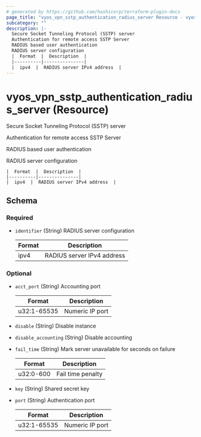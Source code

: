 ```yaml
---
# generated by https://github.com/hashicorp/terraform-plugin-docs
page_title: "vyos_vpn_sstp_authentication_radius_server Resource - vyos"
subcategory: ""
description: |-
  Secure Socket Tunneling Protocol (SSTP) server
  Authentication for remote access SSTP Server
  RADIUS based user authentication
  RADIUS server configuration
  |  Format  |  Description  |
  |----------|---------------|
  |  ipv4  |  RADIUS server IPv4 address  |
---
```


# vyos_vpn_sstp_authentication_radius_server (Resource)

Secure Socket Tunneling Protocol (SSTP) server

Authentication for remote access SSTP Server

RADIUS based user authentication

RADIUS server configuration

    |  Format  |  Description  |
    |----------|---------------|
    |  ipv4  |  RADIUS server IPv4 address  |



<!-- schema generated by tfplugindocs -->
## Schema

### Required

- `identifier` (String) RADIUS server configuration

    |  Format  |  Description  |
    |----------|---------------|
    |  ipv4  |  RADIUS server IPv4 address  |

### Optional

- `acct_port` (String) Accounting port

    |  Format  |  Description  |
    |----------|---------------|
    |  u32:1-65535  |  Numeric IP port  |
- `disable` (String) Disable instance
- `disable_accounting` (String) Disable accounting
- `fail_time` (String) Mark server unavailable for <n> seconds on failure

    |  Format  |  Description  |
    |----------|---------------|
    |  u32:0-600  |  Fail time penalty  |
- `key` (String) Shared secret key
- `port` (String) Authentication port

    |  Format  |  Description  |
    |----------|---------------|
    |  u32:1-65535  |  Numeric IP port  |
